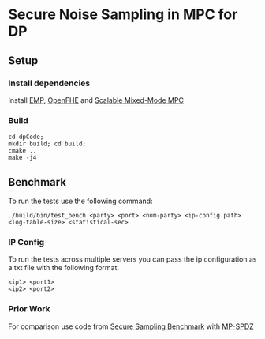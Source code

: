 # Secure Noise Sampling in MPC for DP

## Setup

### Install dependencies

Install [EMP](https://github.com/emp-toolkit/emp-tool), [OpenFHE](https://github.com/openfheorg/openfhe-development) and [Scalable Mixed-Mode MPC](https://github.com/radhika1601/ScalableMixedModeMPC.git)

### Build

```
cd dpCode;
mkdir build; cd build;
cmake ..
make -j4
```

## Benchmark

To run the tests use the following command:

```
./build/bin/test_bench <party> <port> <num-party> <ip-config path> <log-table-size> <statistical-sec>
```

### IP Config

To run the tests across multiple servers you can pass the ip configuration as a txt file with the following format.

```
<ip1> <port1>
<ip2> <port2>
```

### Prior Work

For comparison use code from [Secure Sampling Benchmark](https://github.com/yuchengxj/Secure-sampling-benchmark) with [MP-SPDZ](https://github.com/data61/MP-SPDZ)
